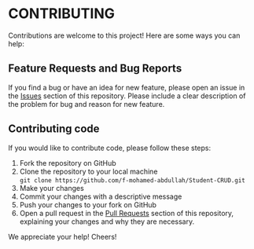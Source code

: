 # CONTRIBUTING

Contributions are welcome to this project! Here are some ways you can help:

## Feature Requests and Bug Reports

If you find a bug or have an idea for new feature, please open an issue in the [Issues](https://github.com/f-mohamed-abdullah/Student-CRUD/issues) section of this repository. Please include a clear description of the problem for bug and reason for new feature.

## Contributing code

If you would like to contribute code, please follow these steps:

1. Fork the repository on GitHub
2. Clone the repository to your local machine<br>
```git clone https://github.com/f-mohamed-abdullah/Student-CRUD.git```
3. Make your changes
4. Commit your changes with a descriptive message
5. Push your changes to your fork on GitHub
6. Open a pull request in the [Pull Requests](https://github.com/f-mohamed-abdullah/Student-CRUD/pulls) section of this repository, explaining your changes and why they are necessary.

We appreciate your help! Cheers!
